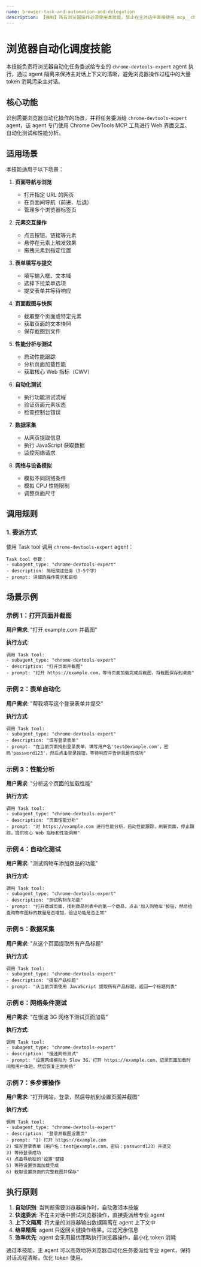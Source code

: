 ```yaml
---
name: browser-task-and-automation-and-delegation
description: 【强制】所有浏览器操作必须使用本技能，禁止在主对话中直接使用 mcp__chrome-devtools 工具。触发关键词：打开/访问/浏览网页、点击/填写/提交表单、截图/快照、性能分析、自动化测试、数据采集/爬取、网络模拟。本技能通过 chrome-devtools-expert agent 执行浏览器操作，避免大量页面快照、截图、网络请求数据污染主对话上下文。
---
```


# 浏览器自动化调度技能

本技能负责将浏览器自动化任务委派给专业的 `chrome-devtools-expert` agent 执行，通过 agent 隔离来保持主对话上下文的清晰，避免浏览器操作过程中的大量 token 消耗污染主对话。

## 核心功能

识别需要浏览器自动化操作的场景，并将任务委派给 `chrome-devtools-expert` agent，该 agent 专门使用 Chrome DevTools MCP 工具进行 Web 界面交互、自动化测试和性能分析。

## 适用场景

本技能适用于以下场景：

1. **页面导航与浏览**
   - 打开指定 URL 的网页
   - 在页面间导航（前进、后退）
   - 管理多个浏览器标签页

2. **元素交互操作**
   - 点击按钮、链接等元素
   - 悬停在元素上触发效果
   - 拖拽元素到指定位置

3. **表单填写与提交**
   - 填写输入框、文本域
   - 选择下拉菜单选项
   - 提交表单并等待响应

4. **页面截图与快照**
   - 截取整个页面或特定元素
   - 获取页面的文本快照
   - 保存截图到文件

5. **性能分析与测试**
   - 启动性能跟踪
   - 分析页面加载性能
   - 获取核心 Web 指标（CWV）

6. **自动化测试**
   - 执行功能测试流程
   - 验证页面元素状态
   - 检查控制台错误

7. **数据采集**
   - 从网页提取信息
   - 执行 JavaScript 获取数据
   - 监控网络请求

8. **网络与设备模拟**
   - 模拟不同网络条件
   - 模拟 CPU 性能限制
   - 调整页面尺寸

## 调用规则

### 1. 委派方式

使用 Task tool 调用 `chrome-devtools-expert` agent：

```
Task tool 参数：
- subagent_type: "chrome-devtools-expert"
- description: 简短描述任务（3-5个字）
- prompt: 详细的操作需求和目标
```

## 场景示例

### 示例 1：打开页面并截图

**用户需求**: "打开 example.com 并截图"

**执行方式**:
```
调用 Task tool:
- subagent_type: "chrome-devtools-expert"
- description: "打开页面并截图"
- prompt: "打开 https://example.com，等待页面加载完成后截图，将截图保存到桌面"
```

### 示例 2：表单自动化

**用户需求**: "帮我填写这个登录表单并提交"

**执行方式**:
```
调用 Task tool:
- subagent_type: "chrome-devtools-expert"
- description: "填写登录表单"
- prompt: "在当前页面找到登录表单，填写用户名'test@example.com'，密码'password123'，然后点击登录按钮，等待响应并告诉我是否成功"
```

### 示例 3：性能分析

**用户需求**: "分析这个页面的加载性能"

**执行方式**:
```
调用 Task tool:
- subagent_type: "chrome-devtools-expert"
- description: "页面性能分析"
- prompt: "对 https://example.com 进行性能分析，启动性能跟踪，刷新页面，停止跟踪，提供核心 Web 指标和性能洞察"
```

### 示例 4：自动化测试

**用户需求**: "测试购物车添加商品的功能"

**执行方式**:
```
调用 Task tool:
- subagent_type: "chrome-devtools-expert"
- description: "测试购物车功能"
- prompt: "打开商城页面，找到商品列表中的第一个商品，点击'加入购物车'按钮，然后检查购物车图标的数量是否增加，验证功能是否正常"
```

### 示例 5：数据采集

**用户需求**: "从这个页面提取所有产品标题"

**执行方式**:
```
调用 Task tool:
- subagent_type: "chrome-devtools-expert"
- description: "提取产品标题"
- prompt: "从当前页面使用 JavaScript 提取所有产品标题，返回一个标题列表"
```

### 示例 6：网络条件测试

**用户需求**: "在慢速 3G 网络下测试页面加载"

**执行方式**:
```
调用 Task tool:
- subagent_type: "chrome-devtools-expert"
- description: "慢速网络测试"
- prompt: "设置网络模拟为 Slow 3G，打开 https://example.com，记录页面加载时间和用户体验，然后恢复正常网络"
```

### 示例 7：多步骤操作

**用户需求**: "打开网站，登录，然后导航到设置页面并截图"

**执行方式**:
```
调用 Task tool:
- subagent_type: "chrome-devtools-expert"
- description: "登录并截图设置页"
- prompt: "1) 打开 https://example.com
2) 填写登录表单（用户名：test@example.com，密码：password123）并提交
3) 等待登录成功
4) 点击导航栏的'设置'链接
5) 等待设置页面加载完成
6) 截取设置页面的完整截图并保存"
```

## 执行原则

1. **自动识别**: 当判断需要浏览器操作时，自动激活本技能
2. **快速委派**: 不在主对话中尝试浏览器操作，直接委派给专业 agent
3. **上下文隔离**: 将大量的浏览器输出数据隔离在 agent 上下文中
4. **结果精简**: agent 只返回关键操作结果，过滤冗余信息
5. **效率优先**: agent 会采用最优策略执行浏览器操作，最小化 token 消耗

通过本技能，主 agent 可以高效地将浏览器自动化任务委派给专业 agent，保持对话流程清晰，优化 token 使用。
